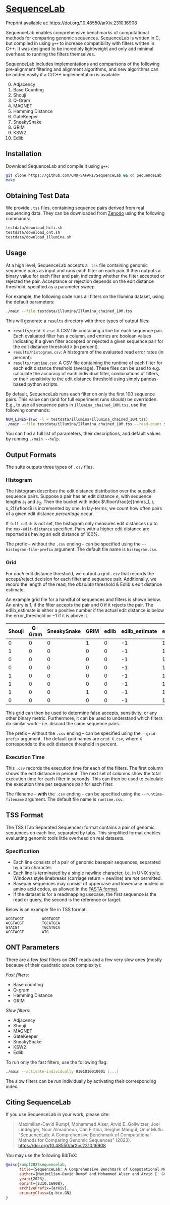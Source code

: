 # [SequenceLab](https://github.com/CMU-SAFARI/SequenceLab)

Preprint available at: https://doi.org/10.48550/arXiv.2310.16908

SequenceLab enables comprehensive benchmarks of computational methods for comparing genomic sequences.
SequenceLab is written in C, but compiled in using `g++` to increase compatibility with filters written in C++.  It was designed to be incredibly lightweight and only add minimal overhead to running the filters themselves.

SequenceLab includes implementations and comparisons of the following pre-alignment filtering and alignment algorithms, and new algorithms can be added easily if a C/C++ implementation is available:

0. Adjacency
1. Base Counting
2. Shouji
3. Q-Gram
4. MAGNET
5. Hamming Distance
6. GateKeeper
7. SneakySnake
8. GRIM
9. KSW2
10. Edlib

## Installation
Download SequenceLab and compile it using `g++`:
```bash
git clone https://github.com/CMU-SAFARI/SequenceLab && cd SequenceLab
make
```

## Obtaining Test Data
We provide `.tss` files, containing sequence pairs derived from real sequencing data.
They can be downloaded from [Zenodo](https://zenodo.org/records/10028978) using the following commands:
```bash
testdata/download_hifi.sh
testdata/download_ont.sh
testdata/download_illumina.sh
```

## Usage
At a high level, SequenceLab accepts a `.tss` file containing genomic sequence pairs as input and runs each filter on each pair. It then outputs a binary value for each filter and pair, indicating whether the filter accepted or rejected the pair. Acceptance or rejection depends on the edit distance threshold, specified as a parameter sweep.

For example, the following code runs all filters on the Illumina dataset, using the default parameters:
```bash
./main --file testdata/illumina/Illumina_chained_10M.tss
```
This will generate a `results` directory with three types of output files:
- `results/grid_X.csv`: A CSV file containing a line for each sequence pair. Each evaluated filter has a column, and entries are boolean values indicating if a given filter accepted or rejected a given sequence pair for the edit distance threshold `X` (in percent).
- `results/histogram.csv`: A histogram of the evaluated read error rates (in percent).
- `results/runtime.csv`: A CSV file containing the runtime of each filter for each edit distance threshold (average).
These files can be used to e.g. calculate the accuracy of each individual filter, combinations of filters, or their sensitivity to the edit distance threshold using simply pandas-based python scripts.

By default, SequenceLab runs each filter on only the first 100 sequence pairs. This value can (and for full experiment runs should) be overridden. E.g., to use all sequence pairs in `Illumina_chained_10M.tss`, use the following commands:
```bash
NUM_LINES=$(wc -l < testdata/illumina/Illumina_chained_10M.tss)
./main --file testdata/illumina/Illumina_chained_10M.tss --read-count $NUM_LINES
```

You can find a full list of parameters, their descriptions, and default values by running `./main --help`.


## Output Formats
The suite outputs three types of `.csv` files.

### Histogram
The histogram describes the edit distance distribution over the supplied sequence pairs. Suppose a pair has an edit distance $e$, with sequence lengths $s_1$ and $s_2$. Then the bucket with index $\lfloor\frac{e}{min(s_1, \; s_2)}\rfloor$ is incremented by one. In lay-terms, we count how often pairs of a given edit distance *percentage* occur.

If `full-edlib` is not set, the histogram only measures edit distances up to the `max-edit-distance` specified. Pairs with a higher edit distance are reported as having an edit distance of 100%.

The prefix – without the `.csv` ending – can be specified using the `--histogram-file-prefix` argument. The default file name is `histogram.csv`.

### Grid
For *each* edit distance threshold, we output a grid `.csv` that records the accept/reject decision for each filter and sequence pair. Additionally, we record the length of the read, the *absolute* threshold & Edlib's edit distance estimate.

An example grid file for a handful of sequences and filters is shown below. An entry is $1$, if the filter accepts the pair and $0$ if it rejects the pair. The edlib_estimate is either a positive number if the actual edit distance is below the error_threshold or $-1$ if it is above it.

| Shouji | Q-Gram | SneakySnake | GRIM | edlib | edlib_estimate | error_threshold | read_length |
|--------|--------|-------------|------|-------|----------------|-----------------|-------------|
| 0      | 0      | 0           | 1    | 0     | -1             | 10              | 151         |
| 1      | 0      | 0           | 0    | 0     | -1             | 10              | 151         |
| 0      | 0      | 0           | 0    | 0     | -1             | 10              | 151         |
| 0      | 0      | 0           | 0    | 0     | -1             | 10              | 151         |
| 1      | 0      | 0           | 0    | 0     | -1             | 10              | 151         |
| 1      | 0      | 0           | 0    | 0     | -1             | 10              | 151         |
| 1      | 0      | 0           | 1    | 0     | -1             | 10              | 151         |
| 0      | 0      | 0           | 0    | 0     | -1             | 10              | 151         |

This grid can then be used to determine false accepts, sensitivity, or any other binary metric. Furthermore, it can be used to understand which filters do similar work – i.e. discard the same sequence pairs.

The prefix – without the `.csv` ending – can be specified using the `--grid-prefix` argument. The default grid names are `grid_X.csv`, where `X` corresponds to the edit distance threshold in percent.

### Execution Time
This `.csv` records the execution time for each of the filters. The first column shows the edit distance in percent. The next set of columns show the total execution time for each filter in seconds. This can then be used to calculate the execution time per sequence pair for each filter.

The filename – **with** the `.csv` ending – can be specified using the `--runtime-filename` argument. The default file name is `runtime.csv`.

## TSS Format

The TSS (Tab Separated Sequences) format contains a pair of genomic sequences on each line, separated by tabs.
This simplified format enables evaluating genomic tools little overhead on real datasets.

### Specification

- Each line consists of a pair of genomic basepair sequences, separated by a tab character.
- Each line is terminated by a single newline character, i.e. in UNIX style. Windows style linebreaks (carriage return + newline) are *not* permitted.
- Basepair sequences may consist of uppercase and lowercase nucleic or amino acid codes, as allowed in the [FASTA format](https://zhanggroup.org/FASTA/).
- If the dataset is for a readmapping usecase, the first sequence is the read or query, the second is the reference or target.

Below is an example file in TSS format:
```
ACGTACGT        ACGTACGT
ACGTACGT        TGCATGCA
GTACGT          TGCATGCA
ACGTACGT        ATG
```

## ONT Parameters
There are a few *fast* filters on ONT reads and a few very slow ones (mostly because of their quadratic space complexity):

*Fast filters*:
- Base counting
- Q-gram
- Hamming Distance
- GRIM

*Slow filters:*
- Adjacency
- Shouji
- MAGNET
- GateKeeper
- SneakySnake
- KSW2
- Edlib

To run only the fast filters, use the following flag:
```bash
./main --activate-individually 0101010010001 [...]
```
The slow filters can be run individually by activating their corresponding index.

## Citing SequenceLab

If you use SequenceLab in your work, please cite:

> Maximilian-David Rumpf, Mohammed Alser, Arvid E. Gollwitzer, Joel Lindegger, Nour Almadhoun, Can Firtina, Serghei Mangul, Onur Mutlu. 
> "SequenceLab: A Comprehensive Benchmark of Computational Methods for Comparing Genomic Sequences" 
> (2023). https://doi.org/10.48550/arXiv.2310.16908

You may use the following BibTeX:

```bibtex
@misc{rumpf2023sequencelab,
      title={SequenceLab: A Comprehensive Benchmark of Computational Methods for Comparing Genomic Sequences}, 
      author={Maximilian-David Rumpf and Mohammed Alser and Arvid E. Gollwitzer and Joel Lindegger and Nour Almadhoun and Can Firtina and Serghei Mangul and Onur Mutlu},
      year={2023},
      eprint={2310.16908},
      archivePrefix={arXiv},
      primaryClass={q-bio.GN}
}
```
